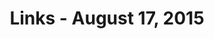 ---
layout: links
title: Links - August 17, 2015
category: links
articles:
 - title: "What to Make of Amazon's Work Practices?"
   author: Mark Suster
   url: 'http://www.bothsidesofthetable.com/2015/08/17/what-to-make-of-amazons-work-practices/'
 - title: Futures of Text
   author: Jonathan Libov
   url: 'http://whoo.ps/2015/02/23/futures-of-text'
 - title: Changing San Francisco is foreseen as a haven for wealthy and childless 
   author: Wayne King 
   source: NYT (1981)
   url: http://www.nytimes.com/1981/06/09/us/changing-san-francisco-is-foreseen-as-a-haven-for-wealthy-and-childless.html
 - title: More Than Just a Podcast
   author: Ezra Galston
   url: 'http://www.breakingvc.com/2015/08/17/more-than-just-a-podcast/'
---